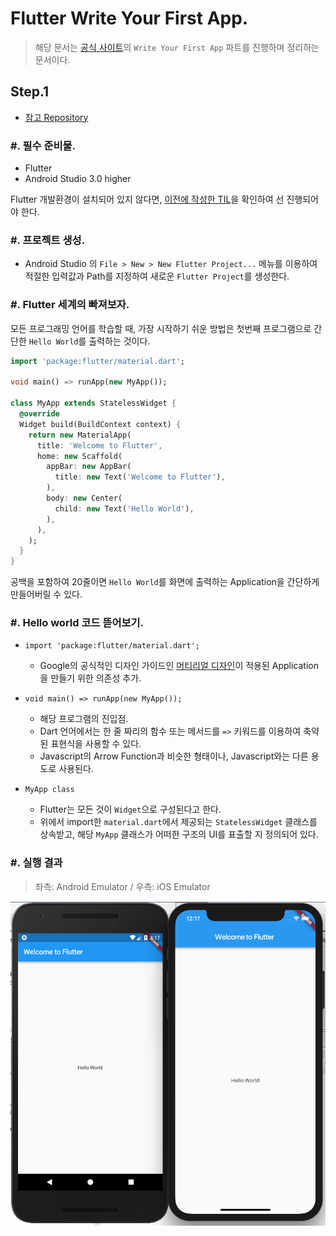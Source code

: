 # Flutter Write Your First App.
> 해당 문서는 [공식 사이트][official-docs]의 `Write Your First App` 파트를 진행하며 정리하는 문서이다.

## Step.1
* [참고 Repository][tutorial-repository]

### \#. 필수 준비물.
* Flutter
* Android Studio 3.0 higher

Flutter 개발환경이 설치되어 있지 않다면, [이전에 작성한 TIL][prev-post]을 확인하여 선 진행되어야 한다.

### \#. 프로젝트 생성.
* Android Studio 의 `File > New > New Flutter Project...` 메뉴를 이용하여 적절한 입력값과 Path를 지정하여 새로운 `Flutter Project`를 생성한다.

### \#. Flutter 세계의 빠져보자.
모든 프로그래밍 언어를 학습할 때, 가장 시작하기 쉬운 방법은 첫번째 프로그램으로 간단한 `Hello World`를 출력하는 것이다.

``` dart
import 'package:flutter/material.dart';

void main() => runApp(new MyApp());

class MyApp extends StatelessWidget {
  @override
  Widget build(BuildContext context) {
    return new MaterialApp(
      title: 'Welcome to Flutter',
      home: new Scaffold(
        appBar: new AppBar(
          title: new Text('Welcome to Flutter'),
        ),
        body: new Center(
          child: new Text('Hello World'),
        ),
      ),
    );
  }
}
```

공백을 포함하여 20줄이면 `Hello World`를 화면에 출력하는 Application을 간단하게 만들어버릴 수 있다.

### \#. Hello world 코드 뜯어보기.
* `import 'package:flutter/material.dart';`
  * Google의 공식적인 디자인 가이드인 [머티리얼 디자인][material-guide]이 적용된 Application을 만들기 위한 의존성 추가.

* `void main() => runApp(new MyApp());`
  * 해당 프로그램의 진입점.
  * Dart 언어에서는 한 줄 짜리의 함수 또는 메서드를 `=>` 키워드를 이용하여 축약된 표현식을 사용할 수 있다.
  * Javascript의 Arrow Function과 비슷한 형태이나, Javascript와는 다른 용도로 사용된다.

* `MyApp class`
  * Flutter는 모든 것이 `Widget`으로 구성된다고 한다.
  * 위에서 import한 `material.dart`에서 제공되는 `StatelessWidget` 클래스를 상속받고, 해당 `MyApp` 클래스가 어떠한 구조의 UI를 표출할 지 정의되어 있다.

### \#. 실행 결과
> 좌측: Android Emulator / 우측: iOS Emulator

![Result Images][result-image]


[official-docs]: https://flutter.io/get-started/codelab/
[prev-post]: https://github.com/dev-juyoung/til/blob/master/flutter/installation-flutter.md
[material-guide]: https://material.io/guidelines/
[tutorial-repository]: https://github.com/dev-juyoung/flutter-tutorials/tree/step-1

[result-image]: https://github.com/dev-juyoung/til-resources/blob/master/flutter/write-your-first-app/step-1-helloworld.png